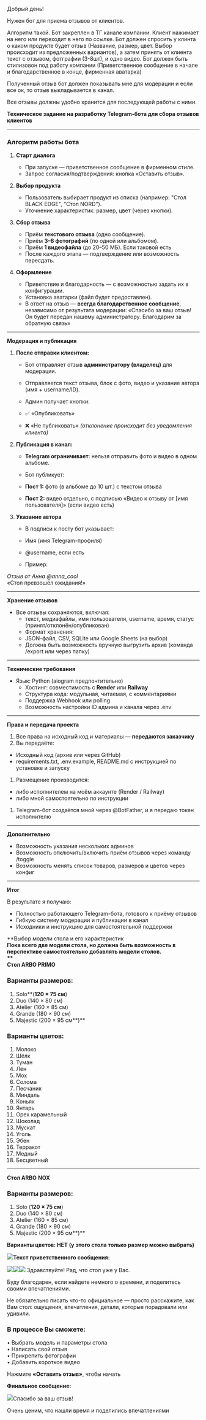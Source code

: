 Добрый день!

Нужен бот для приема отзывов от клиентов.

Алгоритм такой. Бот закреплен в ТГ канале компании. Клиент нажимает на него или переходит в него по ссылке. Бот должен
спросить у клинта о каком продукте будет отзыв (Название, размер, цвет. Выбор происходит из предложенных вариантов), а
затем принять от клиента текст с отзывом, фотграфии (3-8шт), и одно видео. Бот должен быть стилизовон под работу
компании (Приветственное сообщение в начале и благодарственное в конце, фирменная аватарка)

Полученный отзыв бот должен показывать мне для модерации и если все ок, то отзыв выкладывается в канал.

Все отзывы должны удобно хранится для последующей работы с ними.

**Техническое задание на разработку Telegram-бота для сбора отзывов клиентов**

---

### Алгоритм работы бота

1. **Старт диалога**
    - При запуске — приветственное сообщение в фирменном стиле.
    - Запрос согласия/подтверждения: кнопка «Оставить отзыв».

2. **Выбор продукта**
    - Пользователь выбирает продукт из списка (например: "Стол BLACK EDGE", "Стол NORD").
    - Уточнение характеристик: размер, цвет (через кнопки).

3. **Сбор отзыва**
    - Приём **текстового отзыва** (одно сообщение).
    - Приём **3–8 фотографий** (по одной или альбомом).
    - Приём **1 видеофайла** (до 20–50 МБ). Если таковой есть
    - После каждого этапа — подтверждение или возможность пересдать.

4. **Оформление**
    - Приветствие и благодарность — с возможностью задать их в конфигурации.
    - Установка аватарки (файл будет предоставлен).
    - В ответ на отзыв — **всегда благодарственное сообщение**, независимо от результата модерации:
      «Спасибо за ваш отзыв! Он будет передан нашему администратору. Благодарим за обратную связь»

---

**Модерация и публикация**

1. **После отправки клиентом:**

    - Бот отправляет отзыв **администратору (владелец)** для модерации.
    - Отправляется текст отзыва, блок с фото, видео и указание автора (имя + username/ID).
    - Админ получает кнопки:

    - ✅ «Опубликовать»
    - ❌ «Не публиковать» _(отклонение происходит без уведомления клиента)_

3. **Публикация в канал:**

    - **Telegram ограничивает**: нельзя отправить фото и видео в одном альбоме.
    - Бот публикует:

    - **Пост 1:** фото (в альбоме до 10 шт.) с текстом отзыва
    - **Пост 2:** видео отдельно, с подписью «Видео к отзыву от [имя пользователя]» (если видео есть)

5. **Указание автора**

    - В подписи к посту бот указывает:

    - Имя (имя Telegram-профиля)
    - @username, если есть
    - Пример:

_Отзыв от Анна @anna_cool_  
«Стол превзошёл ожидания!»

---

**Хранение отзывов**

- Все отзывы сохраняются, включая:
    - текст, медиафайлы, имя пользователя, username, время, статус (принят/отклонён/опубликован)
    - Формат хранения:
    - JSON-файл, CSV, SQLite или Google Sheets (на выбор)
    - Должна быть возможность вручную выгрузить архив (команда /export или через папку)

---

**Технические требования**

- Язык: Python (aiogram предпочтительно)
  - Хостинг: совместимость с **Render** или **Railway**
  - Структура кода: модульная, читаемая, с комментариями
  - Поддержка Webhook или polling
  - Возможность настройки ID админа и канала через .env

---

**Права и передача проекта**

1. Все права на исходный код и материалы — **передаются заказчику**
2. Вы передаёте:

- Исходный код (архив или через GitHub)
- requirements.txt, .env.example, README.md с инструкцией по установке и запуску

1. Размещение производится:

- либо исполнителем на моём аккаунте (Render / Railway)
- либо мной самостоятельно по инструкции

1. Telegram-бот создаётся мной через @BotFather, и я передаю токен исполнителю

---

**Дополнительно**

- Возможность указания нескольких админов
- Возможность отключить/включить приём отзывов через команду /toggle
- Возможность менять список товаров, размеров и цветов через конфиг

---

**Итог**

В результате я получаю:

- Полностью работающего Telegram-бота, готового к приёму отзывов
- Гибкую систему модерации и публикации в канал
- Исходники и инструкцию для самостоятельной поддержки

**Выбор модели стола и его характеристик  
**Пока всего две модели стола, но должна быть возможность в перспективе самостоятельно добавлять модели столов.  
**  
**Стол ARBO PRIMO****

### Варианты размеров:

1. Solo**(**120 × 75 см**)
2. Duo (140 × 80 см)
3. Atelier (160 × 85 см)
4. Grande (180 × 90 см)
5. Majestic (200 × 95 см**)**

### Варианты цветов:

1. Молоко
2. Шёлк
3. Туман
4. Лён
5. Мох
6. Солома
7. Песчаник
8. Миндаль
9. Коньяк
10. Янтарь
11. Орех карамельный
12. Шоколад
13. Мускат
14. Уголь
15. Эбен
16. Терракот
17. Медный
18. Бесцветный

___________________________________________________________________

**Стол ARBO** **NOX**

### Варианты размеров:

1. Solo (**120 × 75 см**)
2. Duo (140 × 80 см)
3. Atelier (160 × 85 см)
4. Grande (180 × 90 см)
5. Majestic (200 × 95 см**)**

**Варианты цветов: НЕТ (у этого стола только размер можно выбрать)**

![](file:///C:/Users/Vitaliy/AppData/Local/Temp/msohtmlclip1/01/clip_image002.jpg)**Текст приветственного сообщения:**

![](file:///C:/Users/Vitaliy/AppData/Local/Temp/msohtmlclip1/01/clip_image004.jpg)![](file:///C:/Users/Vitaliy/AppData/Local/Temp/msohtmlclip1/01/clip_image006.jpg)![](file:///C:/Users/Vitaliy/AppData/Local/Temp/msohtmlclip1/01/clip_image008.jpg)
Здравствуйте! Рад, что стол уже у Вас.

Буду благодарен, если найдете немного о времени, и поделитесь своими впечатлениями.

Не обязательно писать что-то официальное — просто расскажите, как Вам стол: ощущения, впечатления, детали, которые
порадовали или удивили.

### В процессе Вы сможете:

• Выбрать модель и параметры стола  
• Написать свой отзыв  
• Прикрепить фотографии  
• Добавить короткое видео

Нажмите **«Оставить отзыв»**, чтобы начать

**Финальное сообщение:**

![](file:///C:/Users/Vitaliy/AppData/Local/Temp/msohtmlclip1/01/clip_image008.jpg)Спасибо за ваш отзыв!

Очень ценим, что нашли время и поделились впечатлениями